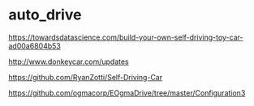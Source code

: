 # auto_drive

https://towardsdatascience.com/build-your-own-self-driving-toy-car-ad00a6804b53

http://www.donkeycar.com/updates

https://github.com/RyanZotti/Self-Driving-Car


https://github.com/ogmacorp/EOgmaDrive/tree/master/Configuration3
